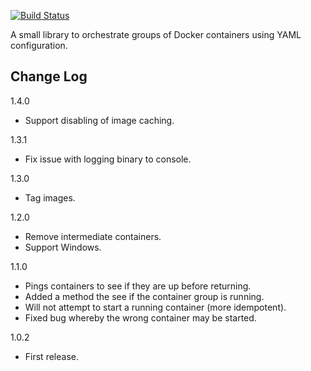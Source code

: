 [![Build Status](https://travis-ci.org/alexec/docker-java-orchestration.svg?branch=master)](https://travis-ci.org/alexec/docker-java-orchestration)

A small library to orchestrate groups of Docker containers using YAML configuration.

Change Log
---
1.4.0

* Support disabling of image caching.

1.3.1

* Fix issue with logging binary to console.

1.3.0

* Tag images.

1.2.0

* Remove intermediate containers.
* Support Windows.
 
1.1.0

* Pings containers to see if they are up before returning.
* Added a method the see if the container group is running.
* Will not attempt to start a running container (more idempotent).
* Fixed bug whereby the wrong container may be started.

1.0.2

* First release.
